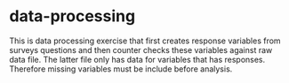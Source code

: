 # data-processing
This is data processing exercise that first creates response variables from surveys questions and then counter checks these variables against raw data file. The latter file only has data for variables that has responses. Therefore missing variables must be include before analysis.
